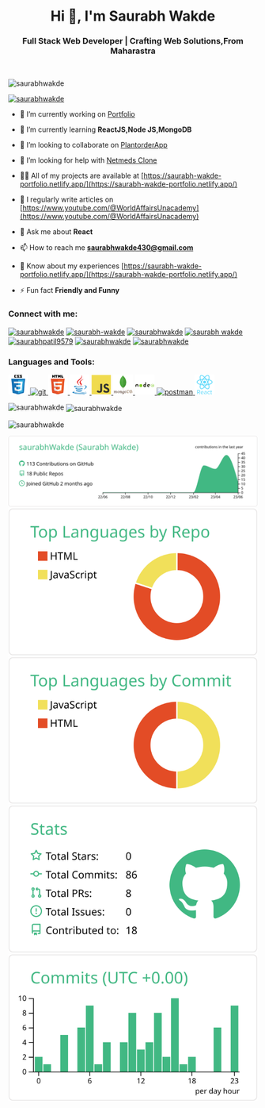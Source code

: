 <h1 align="center">Hi 👋, I'm Saurabh Wakde</h1>
<h3 align="center">Full Stack Web Developer | Crafting Web Solutions,From Maharastra</h3>
<img href="https://img.freepik.com/premium-vector/serious-concentrated-developer-programming-sites_316839-2216.jpg"/>

<p align="left"> <img src="https://komarev.com/ghpvc/?username=saurabhwakde&label=Profile%20views&color=0e75b6&style=flat" alt="saurabhwakde" /> </p>

<p align="left"> <a href="https://github.com/ryo-ma/github-profile-trophy"><img src="https://github-profile-trophy.vercel.app/?username=saurabhwakde" alt="saurabhwakde" /></a> </p>

- 🔭 I’m currently working on [Portfolio](https://github.com/saurabhWakde/saurabhWakde-github.io)

- 🌱 I’m currently learning **ReactJS,Node JS,MongoDB**

- 👯 I’m looking to collaborate on [PlantorderApp](https://github.com/saurabhWakde/-Plant_Order_Application)

- 🤝 I’m looking for help with [Netmeds Clone](https://github.com/saurabhWakde/Netmeds)

- 👨‍💻 All of my projects are available at [https://saurabh-wakde-portfolio.netlify.app/](https://saurabh-wakde-portfolio.netlify.app/)

- 📝 I regularly write articles on [https://www.youtube.com/@WorldAffairsUnacademy](https://www.youtube.com/@WorldAffairsUnacademy)

- 💬 Ask me about **React**

- 📫 How to reach me **saurabhwakde430@gmail.com**

- 📄 Know about my experiences [https://saurabh-wakde-portfolio.netlify.app/](https://saurabh-wakde-portfolio.netlify.app/)

- ⚡ Fun fact **Friendly and Funny**

<h3 align="left">Connect with me:</h3>
<p align="left">
<a href="https://codepen.io/saurabhwakde" target="blank"><img align="center" src="https://raw.githubusercontent.com/rahuldkjain/github-profile-readme-generator/master/src/images/icons/Social/codepen.svg" alt="saurabhwakde" height="30" width="40" /></a>
<a href="https://linkedin.com/in/saurabh-wakde" target="blank"><img align="center" src="https://raw.githubusercontent.com/rahuldkjain/github-profile-readme-generator/master/src/images/icons/Social/linked-in-alt.svg" alt="saurabh-wakde" height="30" width="40" /></a>
<a href="https://codesandbox.com/saurabhwakde" target="blank"><img align="center" src="https://raw.githubusercontent.com/rahuldkjain/github-profile-readme-generator/master/src/images/icons/Social/codesandbox.svg" alt="saurabhwakde" height="30" width="40" /></a>
<a href="https://fb.com/saurabh wakde" target="blank"><img align="center" src="https://raw.githubusercontent.com/rahuldkjain/github-profile-readme-generator/master/src/images/icons/Social/facebook.svg" alt="saurabh wakde" height="30" width="40" /></a>
<a href="https://instagram.com/saurabhpatil9579" target="blank"><img align="center" src="https://raw.githubusercontent.com/rahuldkjain/github-profile-readme-generator/master/src/images/icons/Social/instagram.svg" alt="saurabhpatil9579" height="30" width="40" /></a>
<a href="https://www.codechef.com/users/saurabhwakde" target="blank"><img align="center" src="https://cdn.jsdelivr.net/npm/simple-icons@3.1.0/icons/codechef.svg" alt="saurabhwakde" height="30" width="40" /></a>
<a href="https://www.leetcode.com/saurabhwakde" target="blank"><img align="center" src="https://raw.githubusercontent.com/rahuldkjain/github-profile-readme-generator/master/src/images/icons/Social/leet-code.svg" alt="saurabhwakde" height="30" width="40" /></a>
</p>

<h3 align="left">Languages and Tools:</h3>
<p align="left"> <a href="https://www.w3schools.com/css/" target="_blank" rel="noreferrer"> <img src="https://raw.githubusercontent.com/devicons/devicon/master/icons/css3/css3-original-wordmark.svg" alt="css3" width="40" height="40"/> </a> <a href="https://git-scm.com/" target="_blank" rel="noreferrer"> <img src="https://www.vectorlogo.zone/logos/git-scm/git-scm-icon.svg" alt="git" width="40" height="40"/> </a> <a href="https://www.w3.org/html/" target="_blank" rel="noreferrer"> <img src="https://raw.githubusercontent.com/devicons/devicon/master/icons/html5/html5-original-wordmark.svg" alt="html5" width="40" height="40"/> </a> <a href="https://www.java.com" target="_blank" rel="noreferrer"> <img src="https://raw.githubusercontent.com/devicons/devicon/master/icons/java/java-original.svg" alt="java" width="40" height="40"/> </a> <a href="https://developer.mozilla.org/en-US/docs/Web/JavaScript" target="_blank" rel="noreferrer"> <img src="https://raw.githubusercontent.com/devicons/devicon/master/icons/javascript/javascript-original.svg" alt="javascript" width="40" height="40"/> </a> <a href="https://www.mongodb.com/" target="_blank" rel="noreferrer"> <img src="https://raw.githubusercontent.com/devicons/devicon/master/icons/mongodb/mongodb-original-wordmark.svg" alt="mongodb" width="40" height="40"/> </a> <a href="https://nodejs.org" target="_blank" rel="noreferrer"> <img src="https://raw.githubusercontent.com/devicons/devicon/master/icons/nodejs/nodejs-original-wordmark.svg" alt="nodejs" width="40" height="40"/> </a> <a href="https://postman.com" target="_blank" rel="noreferrer"> <img src="https://www.vectorlogo.zone/logos/getpostman/getpostman-icon.svg" alt="postman" width="40" height="40"/> </a> <a href="https://reactjs.org/" target="_blank" rel="noreferrer"> <img src="https://raw.githubusercontent.com/devicons/devicon/master/icons/react/react-original-wordmark.svg" alt="react" width="40" height="40"/> </a> </p>

<p><img align="left" src="https://github-readme-stats.vercel.app/api/top-langs?username=saurabhwakde&show_icons=true&locale=en&layout=compact" alt="saurabhwakde" /></p>

<p>&nbsp;<img align="center" src="https://github-readme-stats.vercel.app/api?username=saurabhwakde&show_icons=true&locale=en" alt="saurabhwakde" /></p>

<p><img align="center" src="https://github-readme-streak-stats.herokuapp.com/?user=saurabhwakde&" alt="saurabhwakde" /></p>


[![](https://raw.githubusercontent.com/saurabhWakde/saurabhWakde/master/profile-summary-card-output/vue/0-profile-details.svg)](https://github.com/vn7n24fzkq/github-profile-summary-cards)
[![](https://raw.githubusercontent.com/saurabhWakde/saurabhWakde/master/profile-summary-card-output/vue/1-repos-per-language.svg)](https://github.com/vn7n24fzkq/github-profile-summary-cards) [![](https://raw.githubusercontent.com/saurabhWakde/saurabhWakde/master/profile-summary-card-output/vue/2-most-commit-language.svg)](https://github.com/vn7n24fzkq/github-profile-summary-cards)
[![](https://raw.githubusercontent.com/saurabhWakde/saurabhWakde/master/profile-summary-card-output/vue/3-stats.svg)](https://github.com/vn7n24fzkq/github-profile-summary-cards) [![](https://raw.githubusercontent.com/saurabhWakde/saurabhWakde/master/profile-summary-card-output/vue/4-productive-time.svg)](https://github.com/vn7n24fzkq/github-profile-summary-cards)


